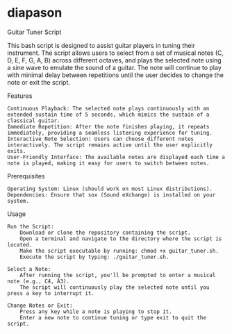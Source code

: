# diapason
Guitar Tuner Script

This bash script is designed to assist guitar players in tuning their instrument. The script allows users to select from a set of musical notes (C, D, E, F, G, A, B) across different octaves, and plays the selected note using a sine wave to emulate the sound of a guitar. The note will continue to play with minimal delay between repetitions until the user decides to change the note or exit the script.

Features

    Continuous Playback: The selected note plays continuously with an extended sustain time of 5 seconds, which mimics the sustain of a classical guitar.
    Immediate Repetition: After the note finishes playing, it repeats immediately, providing a seamless listening experience for tuning.
    Interactive Note Selection: Users can choose different notes interactively. The script remains active until the user explicitly exits.
    User-Friendly Interface: The available notes are displayed each time a note is played, making it easy for users to switch between notes.

Prerequisites

    Operating System: Linux (should work on most Linux distributions).
    Dependencies: Ensure that sox (Sound eXchange) is installed on your system.

Usage

    Run the Script:
        Download or clone the repository containing the script.
        Open a terminal and navigate to the directory where the script is located.
        Make the script executable by running: chmod +x guitar_tuner.sh.
        Execute the script by typing: ./guitar_tuner.sh.

    Select a Note:
        After running the script, you'll be prompted to enter a musical note (e.g., C4, A3).
        The script will continuously play the selected note until you press a key to interrupt it.

    Change Notes or Exit:
        Press any key while a note is playing to stop it.
        Enter a new note to continue tuning or type exit to quit the script.
